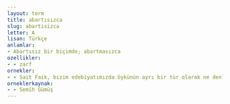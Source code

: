 ```yaml
---
layout: term
title: abartısızca
slug: abartisizca
letter: A
lisan: Türkçe
anlamlar:
- Abartısız bir biçimde; abartmasızca
ozellikler:
- - zarf
ornekler:
- - Sait Faik, bizim edebiyatımızda öykünün ayrı bir tür olarak ne denli yeri doldurulmaz olduğunu hem de abartısızca ortaya koydu.
orneklerkaynak:
- - Semih Gümüş
---
```

